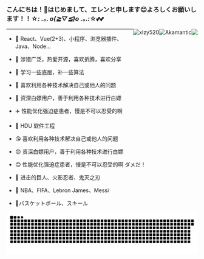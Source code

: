 ### こんにちは！🙌はじめまして、エレンと申します😊よろしくお願いします！！☆*: .｡. o(≧▽≦)o .｡.:*☆💕💕
<!-- <h1 align="center" > <a href="https://sunguoqi.com/"> <img src="https://readme-typing-svg.herokuapp.com/?lines=こんにちは！はじめまして!;&center=true&size=25"> </a> </h1> -->
<div>
    
<img align="right" height="160" src="https://github-stats.liuli.lol/api?username=xlzy520&show_icons=true&icon_color=fb7299&text_color=fb7299&bg_color=ffffff&hide_title=true" />

<img align="right" height="160" src="https://count.getloli.com/get/@xlzy520" alt="Akamantic" />
<p><img align="right" src="https://github-readme-streak-stats.herokuapp.com/?user=xlzy520&" alt="xlzy520" /></p>

<div>
<!-- <img aligin="right" src="https://img.shields.io/badge/%E5%A5%B3%E5%84%BF%E5%B0%8F%E6%A9%98%E5%AD%90-9%E4%B8%AA%E6%9C%88%E5%95%A6-orange" /> -->
<!-- <img aligin="right" src="https://img.shields.io/badge/npm--downloads-15781-brightgreen" /> -->
<!--   <img aligin="right" src="https://img.shields.io/badge/Bilibili%20fans-256-%23fb7299" /> -->
<!--     <img aligin="right" src="https://img.shields.io/badge/%E5%B0%8F%E7%A8%8B%E5%BA%8F%E7%94%A8%E6%88%B7-1389-brightgreen" /> -->
</div>


---
- :orange_book:  React、Vue(2+3)、小程序、浏览器插件、Java、Node...
- :ram:  涉猎广泛，热爱开源，喜欢折腾，喜欢分享
- :hammer:  学习一些底层，补一些算法
- 🌄 喜欢利用各种技术解决自己或他人的问题
- 💸 资深白嫖用户，善于利用各种技术进行白嫖
- ✈️ 性能优化强迫症患者，慢是不可以忍受的啊
- 🏫 HDU 软件工程
- 😘 喜欢利用各种技术解决自己或他人的问题
- 😍 资深白嫖用户，善于利用各种技术进行白嫖
- 😊 性能优化强迫症患者，慢是不可以忍受的啊  ダメだ！
- 🥰 进击的巨人、火影忍者、鬼灭之刃
- 👻 NBA、FIFA、Lebron James、Messi
- 🤩バスケットボール、スキール
  
  </div>


![](https://raw.githubusercontent.com/xlzy520/xlzy520/main/assets/github-contribution-grid-snake.svg)

